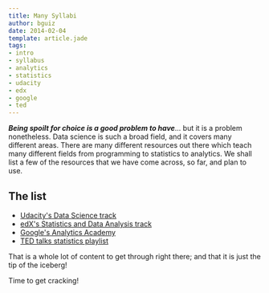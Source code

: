 ```yaml
---
title: Many Syllabi
author: bguiz
date: 2014-02-04
template: article.jade
tags: 
- intro
- syllabus
- analytics
- statistics
- udacity
- edx
- google
- ted
---
```


***Being spoilt for choice is a good problem to have***... but it is a problem nonetheless. Data science is such a broad field, and it covers many different areas. There are many different resources out there which teach many different fields from programming to statistics to analytics. We shall list a few of the resources that we have come across, so far, and plan to use.

<span class="more"></span>

## The list

- [Udacity's Data Science track](https://www.udacity.com/courses#!/Data%20Science)
- [edX's Statistics and Data Analysis track](https://www.edx.org/course-list/allschools/statistics-data-analysis/allcourses)
- [Google's Analytics Academy](https://analyticsacademy.withgoogle.com/course)
- [TED talks statistics playlist](http://www.ted.com/topics/statistics)

That is a whole lot of content to get through right there; and that it is just the tip of the iceberg!

Time to get cracking!
